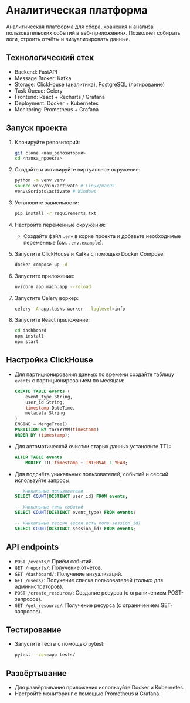 # Аналитическая платформа

Аналитическая платформа для сбора, хранения и анализа пользовательских событий в веб-приложениях. Позволяет собирать логи, строить отчёты и визуализировать данные.

## Технологический стек

-   Backend: FastAPI
-   Message Broker: Kafka
-   Storage: ClickHouse (аналитика), PostgreSQL (логирование)
-   Task Queue: Celery
-   Frontend: React + Recharts / Grafana
-   Deployment: Docker + Kubernetes
-   Monitoring: Prometheus + Grafana

## Запуск проекта

1.  Клонируйте репозиторий:

    ```bash
    git clone <ваш_репозиторий>
    cd <папка_проекта>
    ```

2.  Создайте и активируйте виртуальное окружение:

    ```bash
    python -m venv venv
    source venv/bin/activate # Linux/macOS
    venv\Scripts\activate # Windows
    ```

3.  Установите зависимости:

    ```bash
    pip install -r requirements.txt
    ```

4.  Настройте переменные окружения:

    -   Создайте файл `.env` в корне проекта и добавьте необходимые переменные (см. `.env.example`).

5.  Запустите ClickHouse и Kafka с помощью Docker Compose:

    ```bash
    docker-compose up -d
    ```

6.  Запустите приложение:

    ```bash
    uvicorn app.main:app --reload
    ```

7.  Запустите Celery воркер:

    ```bash
    celery -A app.tasks worker --loglevel=info
    ```

8.  Запустите React приложение:

    ```bash
    cd dashboard
    npm install
    npm start
    ```

## Настройка ClickHouse

-   Для партиционирования данных по времени создайте таблицу `events` с партиционированием по месяцам:

    ```sql
    CREATE TABLE events (
        event_type String,
        user_id String,
        timestamp DateTime,
        metadata String
    )
    ENGINE = MergeTree()
    PARTITION BY toYYYYMM(timestamp)
    ORDER BY (timestamp);
    ```

-   Для автоматической очистки старых данных установите TTL:

    ```sql
    ALTER TABLE events
        MODIFY TTL timestamp + INTERVAL 1 YEAR;
    ```

-   Для подсчёта уникальных пользователей, событий и сессий используйте запросы:

    ```sql
    -- Уникальные пользователи
    SELECT COUNT(DISTINCT user_id) FROM events;
    
    -- Уникальные типы событий
    SELECT COUNT(DISTINCT event_type) FROM events;
    
    -- Уникальные сессии (если есть поле session_id)
    SELECT COUNT(DISTINCT session_id) FROM events;
    ```

## API endpoints

-   `POST /events/`: Приём событий.
-   `GET /reports/`: Получение отчётов.
-   `GET /dashboard/`: Получение визуализаций.
-   `GET /users/`: Получение списка пользователей (только для администраторов).
-   `POST /create_resource/`: Создание ресурса (с ограничением POST-запросов).
-   `GET /get_resource/`: Получение ресурса (с ограничением GET-запросов).

## Тестирование

-   Запустите тесты с помощью pytest:

    ```bash
    pytest --cov=app tests/
    ```

## Развёртывание

-   Для развёртывания приложения используйте Docker и Kubernetes.
-   Настройте мониторинг с помощью Prometheus и Grafana.


